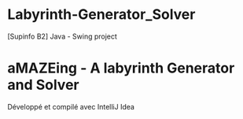 Labyrinth-Generator_Solver
==========================

[Supinfo B2] Java - Swing project

aMAZEing - A labyrinth Generator and Solver
=============

Développé et compilé avec IntelliJ Idea

